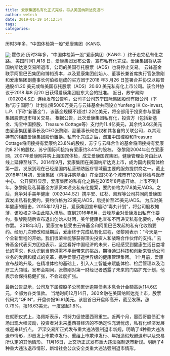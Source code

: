 ```yaml
---
title: 爱康集团私有化正式完成，将从美国纳斯达克退市
author: wetech
date: 2019-01-19 14:12:54
tags: 
categories: 
---
```

历时3年多，“中国体检第一股”爱康集团（KANG.
<!-- more -->
<img align="center" border="0" src="https://imgcdn.yicai.com/uppics/images/2019/01/ddd9a4ddd787f0e4be713046a9525ce3.jpg" />
瞿依贤
历时3年多，“中国体检第一股”爱康集团（KANG.
）终于走完私有化之路。
美国时间1 月18 日，爱康集团发布公告，宣布私有化完成。爱康集团将从美国纳斯达克交易所退市，公司的美国存托股票（ADS）也将停止交易。
云锋基金联⼿阿里巴巴集团和博裕资本，以及爱康集团创始人、董事长兼首席执行官张黎刚和爱康集团副董事长何伯权组成的买方团于2018 年3 月26 日签署合并协议以每普通股41.20 美元或每美国存托股票（ADS）20.60 美元私有化上市公司。该合并协议于2018 年8 月20 日获得爱康集团股东大会的批准。
近日，苏宁易购（002024.SZ）连续发布公告称，公司子公司苏宁国际集团股份有限公司（下称“苏宁国际”）计划出资5000万美元与云锋基金共同设立Yunfeng IK Co-invest, L.P.（下称“新基金”），该基金规模不超过1.22亿美元，将全部用于投资参与爱康集团股票退市相关交易。
根据公告，此次爱康集团私有化，投资方（包括新基金、淘宝中国控股、Treasure Cottage等）支付约11.4亿美元，其余约3.6亿美元由爱康集团董事长及CEO张黎刚、副董事长何伯权和其各自的关联公司，以其现持有的相应爱康集团股份置换。私有化完成之后，淘宝中国控股和Treasure Cottage将间接持有爱康约23.8%的股权，苏宁与云峰合作的基金将间接持有爱康约8.2%的股权，苏宁国际间接持有爱康约3.4%的股权。
张黎刚2004年创立爱康网，2007年爱康网并购上海国宾体检，成立爱康国宾集团，健康管理业务由此从线上延伸至线下。2014年9月，爱康集团在美国纳斯达克上市，成为国内民营体检第一股，发展到现在已经是国内私营预防医疗领域最主要的服务提供商之⼀。截止2018年11月初，爱康集团（包括并购基金）在全国30多个城市有120家体检与医疗中心。
公开资料显示，爱康集团的私有化之路在2015年8月底开始。上市不到1年，张黎刚及私募基金方源资本递交私有化提案，要约价格为17.8美元/ADS。之后，竞争对手美年健康（002044.SZ）携平安、红杉、凯辉等公司共同向爱康国宾发出私有化要约，要约价格为22美元/ADS，后提价至25美元/ADS。
为应对美年健康的阻击，2015年12月2日，爱康集团宣布启动“毒丸计划”，将公司股权摊薄，该股权之争由此陷入僵局。直到2016年6月，云峰基金对爱康发出私有化要约。张黎刚随后宣布退出创始人财团，美年健康也宣布不再递交私有化要约，争夺作罢。
2018年3月，爱康宣布接受由云锋基金和阿里巴巴发起的私有化收购要约。经历几次修改和延期后，爱康终于完成私有化进程，张黎刚表示：“今天是一个全新里程的开始。我们很荣幸能够获得顶尖投资人和战略合作伙伴的支持。”
云锋基金代表买方团也表示，坚定看好中国经济的未来，已经感受到健康生活日益增长的需求，也认识到当前供需不平衡带来的挑战，期待通过科技和创新来驱动公司业务的发展和模式的变革，携手爱康打造世界级的健康管理集团。
1个月前，爱康宣布战略升级，在精准体检的基础上，引入人工智能来赋能体检、检后管理以及治疗三大领域。发布会期间，张黎刚对第一财经记者透露了未来的门店扩充计划，他表示会保持稳健扩张，不会过度扩张。
 
 
最新公告显示，公司及下属控股子公司累计逾期债务本息合计金额高达114.6亿元，全部为各类借款。
当地时间12月14日，360金融在美国纳斯达克上市，股票代码为“QFIN”，开盘价报16.81美元。该股首日开盘即高开，截至发稿，涨0.79%，报16.63美元，一度涨超1.8%。
在就职仪式上，洛佩斯表示，将努力促使墨西哥重生。近两个月，墨西哥股债汇市场出现大幅波动，投资者对未来墨西哥经济的不确定性充满忧虑，私有化经济发展或迎来转折点。
沪深交易所正式发布重大违法强制退市新规，明确了4种重大违法退市情形，即首发上市欺诈发行、重组上市欺诈发行、年报造假规避退市以及交易所认定的其他情形。
11月16日，上交所正式发布重大违法强制退市新规。明确了4种重大违法退市情形，新增社会公众安全类重大违法强制退市情形。
